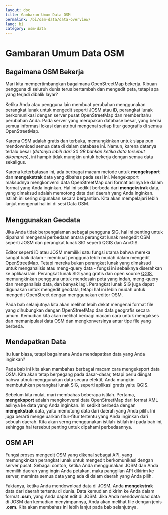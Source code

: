 ```yaml
---
layout: doc
title: Gambaran Umum Data OSM
permalink: /bi/osm-data/data-overview/
lang: bi
category: osm-data
---
```


Gambaran Umum Data OSM
=======================
<!--Pada sesi ini kita akan mempertimbangkan bagaimana fungsi OpenStreetMap, dimana
akan membantu kita untuk memahami bagaimana data tersebut dikelol, dan bagaimana 
kita dapat memanfaatkannya lebih baik.-->

Bagaimana OSM Bekerja
---------------------
Mari kita mempertimbangkan bagaimana OpenStreetMap bekerja. Ribuan pengguna di seluruh
dunia terus bertambah dan mengedit peta, tetapi apa yang terjadi dibalik layar?

Ketika Anda atau pengguna lain membuat perubahan menggunakan perangkat lunak untuk 
mengedit seperti JOSM atau iD, perangkat lunak berkomunikasi dengan server pusat
OpenStreetMap dan memberitahu perubahan Anda. Pada server yang merupakan database
besar, yang berisi semua informasi lokasi dan atribut mengenai setiap fitur geografis
di semua OpenStreetMap.

Karena OSM adalah gratis dan terbuka, memungkinkan untuk siapa pun mendownload 
semua data di dalam database ini. Namun, karena datanya terlalu besar (*datanya lebih 
dari 30 GB bahkan ketika data tersebut dikompres*), ini hampir tidak mungkin untuk
bekerja dengan semua data sekaligus.

Karena keterbatasan ini, ada berbagai macam metode untuk **mengeksport** dan **mengekstrak**
data yang dibahas pada sesi ini. Mengeksport maksudnya mengkonversi data OpenStreetMap dari
format aslinya ke dalam format yang Anda inginkan. Hal ini sedikit berbeda dari **mengekstrak**
data, yang dimaksud adalah memotong data dari daerah yang Anda inginkan. Istilah ini sering
digunakan secara bergantian. Kita akan mempelajari lebih lanjut mengenai hal ini di sesi
Data OSM.

Menggunakan Geodata
-------------------
Jika Anda tidak berpengalaman sebagai pengguna SIG, hal ini penting untuk dipahami mengenai 
perbedaan antara perangkat lunak mengedit OSM seperti JOSM dan perangkat lunak SIG seperti
QGIS dan ArcGIS. 

Editor seperti iD atau JOSM memiliki satu fungsi utama bahwa mereka sangat baik dalam - 
membuat pengguna lebih mudah dalam mengedit OpenStreetMap. Tetapi mereka bukan perangkat 
lunak yang dimaksud untuk menganalisis atau meng-query data - fungsi ini sebaiknya 
diserahkan ke aplikasi lain. Perangkat lunak SIG yang gratis dan open source [QGIS](http://www.qgis.org),
memungkinkan pengguna untuk mendesain peta yang indah, meng-query dan menganalisis data, dan banyak 
lagi. Perangkat lunak SIG juga dapat digunakan untuk mengedit geodata, tetapi hal ini 
lebih mudah untuk mengedit OpenStreet dengan menggunakan editor OSM.

Pada bab selanjutnya kita akan melihat lebih dekat mengenai format file yang dihubungkan 
dengan OpenStreetMap dan data geografis secara umum. Kemudian kita akan melihat berbagi macam
cara untuk mengakses dan memanipulasi data OSM dan mengkonversinya antar tipe file yang berbeda.

Mendapatkan Data
-----------------

Itu luar biasa, tetapi bagaimana Anda mendapatkan data yang Anda inginkan?

Pada bab ini kita akan mambahas berbagai macam cara mengeksport data OSM. Kita akan tetap 
berpegang pada dasar-dasar, tetapi perlu diingat bahwa utnuk menggunakan data secara efektif,
Anda mungkin membutuhkan perangkat lunak SIG, seperti aplikasi gratis yaitu QGIS.

Sebelum kita mulai, mari membahas beberapa istilah. Pertama, **mengeksport** adalah mengkonversi
data OpenStreetMap dari format XML aslinya ke data yang Anda inginkan. Ini sedikit berbeda dengan 
**mengekstrak** data, yaitu memotong data dari daerah yang Anda pilih. Ini juga berarti mengeluarkan
fitur-fitur tertentu yang Anda inginkan dari sebuah daerah. Kita akan serng menggunakan 
istilah-istilah ini pada bab ini, sehingga hal tersebut penting untuk dipahami perbedaannya. 

OSM API
--------
Fungsi proses mengedit OSM yang dikenal sebagai API, yang memungkinkan perangkat lunak untuk 
mengedit berkomunikasi dengan server pusat. Sebagai contoh, ketika Anda menggunakan JOSM dan Anda
memilih daerah yang ingin Anda petakan, maka panggilan API dikirim ke server, meminta semua data 
yang ada di dalam daerah yang Anda pilih.

Faktanya, ketika Anda mendownload data di JOSM, Anda **mengekstrak** data dari daerah tertentu di dunia.
Data kemudian dikirim ke Anda dalam format **.osm**, yang Anda dapat edit di JOSM. Jika Anda mendownload
data di JOSM dan kemudian menyimpannya, Anda akan melihat file dengan jenis **.osm**. Kita akan
membahas ini lebih lanjut pada bab selanjutnya.
